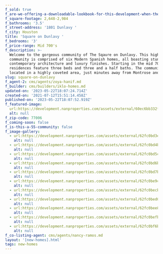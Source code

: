 ```yaml
---
f_sold: true
f_are-we-offering-a-downloadable-lookbook-for-this-development-when-they-submit-their-contact-info: false
f_square-footage: 2,648-2,984
f_bathrooms: '3.5'
f_street-address: '1801 Dunlavy '
f_city: Houston
title: 'Square on Dunlavy '
f_bedrooms: '3'
f_price-range: Mid 700's
f_description: >-
  Welcome to the gorgeous community of The Sqaure on Dunlavy. This high-end
  community is comprised of six Modern Spanish homes, all boasting stunning
  contemporary architecture and luxury finishes. Starting in the mid 700s, the
  residences feature three beds and three and a half baths. The community is
  located in a highly coveted area, just minutes away from Montrose and Midtown.
slug: square-on-dunlavy
f_agent-2: cms/agents/zoya-hanif.md
f_builder: cms/builders/iklo-homes.md
updated-on: '2023-05-22T18:07:24.714Z'
created-on: '2021-07-12T15:51:14.458Z'
published-on: '2023-05-22T18:07:52.919Z'
f_featured-image:
  url:https://development.nanproperties.com/assets/external/60ec6bb332f1c4c0dcca9042_final20rendering20_20041024_1.jpg
  alt: null
f_zip-code: 77006
f_coming-soon: false
f_is-this-a-55-community: false
f_image-gallery:
  - url:https://development.nanproperties.com/assets/external/62fc0bd3ef5931ae58e0f36a_dji_0179.jpg
    alt: null
  - url:https://development.nanproperties.com/assets/external/62fc0bd4bd311bcfef4933dd_dji_0180.jpg
    alt: null
  - url:https://development.nanproperties.com/assets/external/62fc0bd5c434410493202d03_dji_0182.jpg
    alt: null
  - url:https://development.nanproperties.com/assets/external/62fc0bd6bec704287b9131d3_dji_0183.jpg
    alt: null
  - url:https://development.nanproperties.com/assets/external/62fc0bd7bd311b1080493517_dji_0184.jpg
    alt: null
  - url:https://development.nanproperties.com/assets/external/62fc0be9caa606d24256da12_dji_0185.jpg
    alt: null
  - url:https://development.nanproperties.com/assets/external/62fc0becbec70463cc913883_dji_0186.jpg
    alt: null
  - url:https://development.nanproperties.com/assets/external/62fc0bed01e32be6de85413a_dji_0187.jpg
    alt: null
  - url:https://development.nanproperties.com/assets/external/62fc0bee80d53ad07cdbe19d_dsc00733-2.jpg
    alt: null
  - url:https://development.nanproperties.com/assets/external/62fc0befbec7042e6091391e_dsc00735-2.jpg
    alt: null
  - url:https://development.nanproperties.com/assets/external/62fc0bf6bec70462fc913a21_dsc00736-2.jpg
    alt: null
f_co-listing-agent: cms/agents/nancy-ramos.md
layout: '[new-homes].html'
tags: new-homes
---
```



